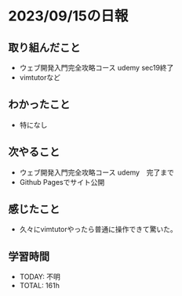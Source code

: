 # 2023/09/15の日報


## 取り組んだこと
- ウェブ開発入門完全攻略コース udemy sec19終了
- vimtutorなど


## わかったこと
- 特になし


## 次やること
- ウェブ開発入門完全攻略コース udemy　完了まで
- Github Pagesでサイト公開

## 感じたこと
- 久々にvimtutorやったら普通に操作できて驚いた。

## 学習時間
- TODAY: 不明
- TOTAL: 161h

